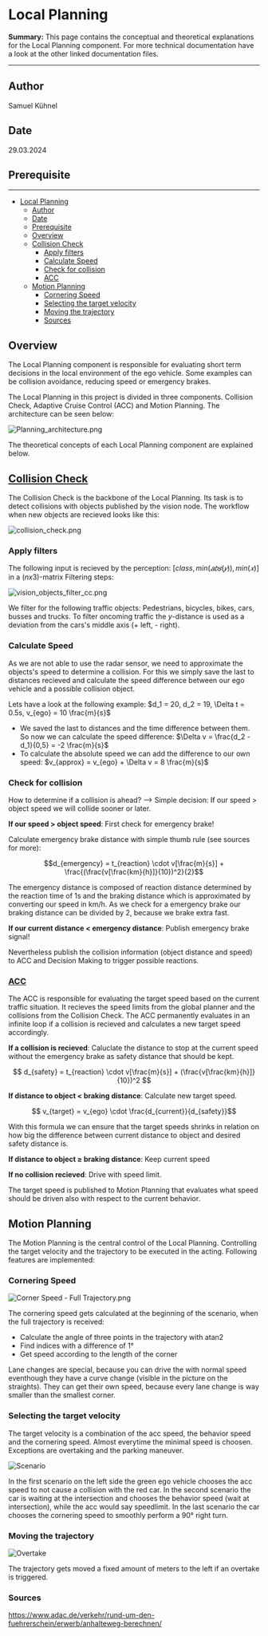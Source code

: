 # Local Planning

**Summary:** This page contains the conceptual and theoretical explanations for the Local Planning component. For more technical documentation have a look at the other linked documentation files.

---

## Author

Samuel Kühnel

## Date

29.03.2024

## Prerequisite

---
<!-- TOC -->
- [Local Planning](#local-planning)
  - [Author](#author)
  - [Date](#date)
  - [Prerequisite](#prerequisite)
  - [Overview](#overview)
  - [Collision Check](#collision-check)
    - [Apply filters](#apply-filters)
    - [Calculate Speed](#calculate-speed)
    - [Check for collision](#check-for-collision)
    - [ACC](#acc)
  - [Motion Planning](#motion-planning)
    - [Cornering Speed](#cornering-speed)
    - [Selecting the target velocity](#selecting-the-target-velocity)
    - [Moving the trajectory](#moving-the-trajectory)
    - [Sources](#sources)
<!-- TOC -->
## Overview

The Local Planning component is responsible for evaluating short term decisions in the local environment of the ego vehicle. Some examples can be collision avoidance, reducing speed or emergency brakes.

The Local Planning in this project is divided in three components. Collision Check, Adaptive Cruise Control (ACC) and Motion Planning. The architecture can be seen below:

![Planning_architecture.png](../00_assets/planning/Planning_architecture.png)

The theoretical concepts of each Local Planning component are explained below.

## [Collision Check](./Collision_Check.md)

The Collision Check is the backbone of the Local Planning. Its task is to detect collisions with objects published by the vision node. The workflow when new objects are recieved looks like this:

![collision_check.png](../00_assets/planning/collision_check.png)

### Apply filters

The following input is recieved by the perception: $[class, min⁡(𝑎𝑏𝑠(𝑦)), min⁡(𝑥)]$ in a $(nx3)$-matrix
Filtering steps:

![vision_objects_filter_cc.png](../00_assets/planning/vision_objects_filter_cc.png)

We filter for the following traffic objects: Pedestrians, bicycles, bikes, cars, busses and trucks. To filter oncoming traffic the $y$-distance is used as a deviation from the cars's middle axis (+ left, - right).

### Calculate Speed

As we are not able to use the radar sensor, we need to approximate the objects's speed to determine a collision. For this we simply save the last to distances recieved and calculate the speed difference between our ego vehicle and a possible collision object.

Lets have a look at the following example: $d_1 = 20, d_2 = 19, \Delta t = 0.5s, v_{ego} = 10 \frac{m}{s}$

- We saved the last to distances and the time difference between them. So now we can calculate the speed difference: $\Delta v = \frac{d_2 - d_1}{0,5} = -2 \frac{m}{s}$
- To calculate the absolute speed we can add the difference to our own speed: $v_{approx} = v_{ego} + \Delta v = 8 \frac{m}{s}$

### Check for collision

How to determine if a collision is ahead? --> Simple decision: If our speed > object speed we will collide sooner or later.

**If our speed > object speed**: First check for emergency brake!

Calculate emergency brake distance with simple thumb rule (see sources for more):

$$d_{emergency} = t_{reaction} \cdot v[\frac{m}{s}] + \frac{(\frac{v[\frac{km}{h}]}{10})^2}{2}$$

The emergency distance is composed of reaction distance determined by the reaction time of 1s and the braking distance which is approximated by converting our speed in km/h. As we check for a emergency brake our braking distance can be divided by 2, because we brake extra fast.

**If our current distance < emergency distance**: Publish emergency brake signal!

Nevertheless publish the collision information (object distance and speed) to ACC and Decision Making to trigger possible reactions.

### [ACC](./ACC.md)

The ACC is responsible for evaluating the target speed based on the current traffic situation. It recieves the speed limits from the global planner and the collisions from the Collision Check.
The ACC permanently evaluates in an infinite loop if a collision is recieved and calculates a new target speed accordingly.

**If a collision is recieved**: Caluclate the distance to stop at the current speed without the emergency brake as safety distance that should be kept.

$$ d_{safety} = t_{reaction} \cdot v[\frac{m}{s}] + (\frac{v[\frac{km}{h}]}{10})^2 $$

**If distance to object < braking distance**: Calculate new target speed.

$$ v_{target} = v_{ego} \cdot \frac{d_{current}}{d_{safety}}$$

With this formula we can ensure that the target speeds shrinks in relation on how big the difference between current distance to object and desired safety distance is.

**If distance to object $\geq$ braking distance**: Keep current speed

**If no collision recieved**: Drive with speed limit.

The target speed is published to Motion Planning that evaluates what speed should be driven also with respect to the current behavior.

## Motion Planning

The Motion Planning is the central control of the Local Planning. Controlling the target velocity and the trajectory to be executed in the acting. Following features are implemented:

### Cornering Speed

![Corner Speed - Full Trajectory.png](../00_assets/planning/plot_full_trajectory_1_degree.png)

The cornering speed gets calculated at the beginning of the scenario, when the full trajectory is received:

- Calculate the angle of three points in the trajectory with atan2
- Find indices with a difference of 1°
- Get speed according to the length of the corner

Lane changes are special, because you can drive the with normal speed eventhough they have a curve change (visible in the picture on the straights). They can get their own speed, because every lane change is way smaller than the smallest corner.

### Selecting the target velocity

The target velocity is a combination of the acc speed, the behavior speed and the cornering speed. Almost everytime the minimal speed is choosen. Exceptions are overtaking and the parking maneuver.

![Scenario](../00_assets/planning/three_scenarios.png)

In the first scenario on the left side the green ego vehicle chooses the acc speed to not cause a collision with the red car.
In the second scenario the car is waiting at the intersection and chooses the behavior speed (wait at intersection), while the acc would say speedlimit.
In the last scenario the car chooses the cornering speed to smoothly perform a 90° right turn.

### Moving the trajectory

![Overtake](../00_assets/planning/Overtake_car_trajectory.png)

The trajectory gets moved a fixed amount of meters to the left if an overtake is triggered.

### Sources

<https://www.adac.de/verkehr/rund-um-den-fuehrerschein/erwerb/anhalteweg-berechnen/>
